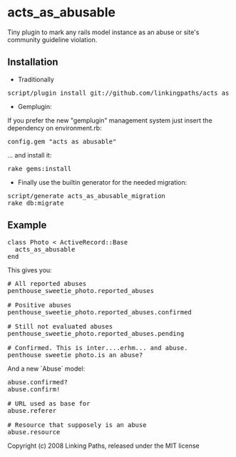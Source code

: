 acts\_as\_abusable
==================

Tiny plugin to mark any rails model instance as an abuse or site's community guideline violation.

Installation
------------

* Traditionally

<pre>
script/plugin install git://github.com/linkingpaths/acts_as_abusable.git
</pre>

* Gemplugin: 

If you prefer the new "gemplugin" management system just insert the dependency on environment.rb:
<pre>
config.gem "acts_as_abusable"
</pre>
... and install it:
<pre>
rake gems:install
</pre>

* Finally use the builtin generator for the needed migration:

<pre>
script/generate acts_as_abusable_migration
rake db:migrate
</pre>


Example
-------

<pre>
class Photo < ActiveRecord::Base
  acts_as_abusable
end
</pre>

This gives you:

<pre>
# All reported abuses
penthouse_sweetie_photo.reported_abuses

# Positive abuses
penthouse_sweetie_photo.reported_abuses.confirmed

# Still not evaluated abuses
penthouse_sweetie_photo.reported_abuses.pending

# Confirmed. This is inter....erhm... and abuse.
penthouse_sweetie_photo.is_an_abuse?
</pre>

And a new ´Abuse´ model:

<pre>
abuse.confirmed?
abuse.confirm!

# URL used as base for 
abuse.referer

# Resource that supposely is an abuse
abuse.resource
</pre>

Copyright (c) 2008 Linking Paths, released under the MIT license
